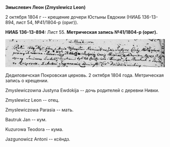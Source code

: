 **Змыслевич Леон (Zmyslewicz Leon)**

2 октября 1804 г -- крещение дочери Юстыны Евдокии (НИАБ 136-13-894,
лист 54, №41/1804-р (ориг)).

**НИАБ 136-13-894:** Лист 55. **Метрическая запись №41/1804-р (ориг).**

![](./media/8058177797afb24d689b88ab0fb81fe8ec14fac2.png)

Дедиловичская Покровская церковь. 2 октября 1804 года. Метрическая
запись о крещении.

Zmyslewiczowna Justyna Ewdokija -- дочь родителей с деревни Нивки.

Zmyslewicz Leon -- отец.

Zmyslewiczowa Parasia -- мать.

Bautruk Jan -- кум.

Kuzurowa Teodora -- кума.

Jazgunowicz Antoni -- ксёндз.
